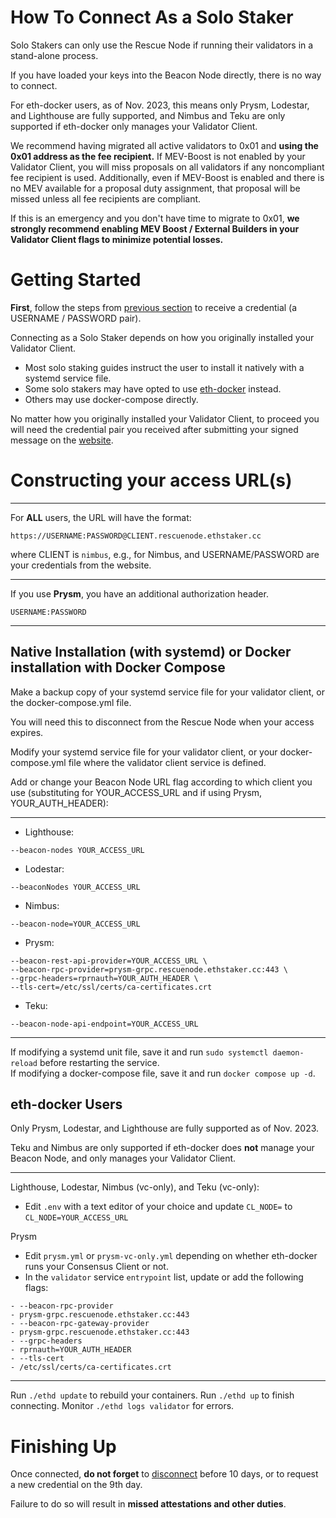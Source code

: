 # How To Connect As a Solo Staker

<div class="warning">

Solo Stakers can only use the Rescue Node if running their validators in a stand-alone process.

If you have loaded your keys into the Beacon Node directly, there is no way to connect.

For eth-docker users, as of Nov. 2023, this means only Prysm, Lodestar, and Lighthouse are fully supported, and Nimbus and Teku are only supported if eth-docker only manages your Validator Client.

</div>

<div class="warning">

We recommend having migrated all active validators to 0x01 and **using the 0x01 address as the fee recipient.**
If MEV-Boost is not enabled by your Validator Client, you will miss proposals on all validators if any noncompliant fee recipient is used.
Additionally, even if MEV-Boost is enabled and there is no MEV available for a proposal duty assignment, that proposal will be missed unless all fee recipients are compliant. 

If this is an emergency and you don't have time to migrate to 0x01, **we strongly recommend enabling MEV Boost / External Builders in your Validator Client flags to minimize potential losses.**

</div>

# Getting Started

**First**, follow the steps from [previous section](SUMMARY.md) to receive a credential (a USERNAME / PASSWORD pair).

Connecting as a Solo Staker depends on how you originally installed your Validator Client.

- Most solo staking guides instruct the user to install it natively with a systemd service file.
- Some solo stakers may have opted to use [eth-docker](https://eth-docker.net/) instead.
- Others may use docker-compose directly.

No matter how you originally installed your Validator Client, to proceed you will need the credential pair you received after submitting your signed message on the [website](https://rescuenode.ethstaker.cc).

# Constructing your access URL(s)

---

For **ALL** users, the URL will have the format:
```
https://USERNAME:PASSWORD@CLIENT.rescuenode.ethstaker.cc
```

where CLIENT is `nimbus`, e.g., for Nimbus, and USERNAME/PASSWORD are your credentials from the website.

---

If you use **Prysm**, you have an additional authorization header.
```
USERNAME:PASSWORD
```

---

## Native Installation (with systemd) or Docker installation with Docker Compose

<div class="warning">

Make a backup copy of your systemd service file for your validator client, or the docker-compose.yml file.

You will need this to disconnect from the Rescue Node when your access expires.

</div>

Modify your systemd service file for your validator client, or your docker-compose.yml file where the validator client service is defined.

Add or change your Beacon Node URL flag according to which client you use (substituting for YOUR_ACCESS_URL and if using Prysm, YOUR_AUTH_HEADER):

---

- Lighthouse:
```
--beacon-nodes YOUR_ACCESS_URL 
```

- Lodestar:
```
--beaconNodes YOUR_ACCESS_URL
```

- Nimbus:
```
--beacon-node=YOUR_ACCESS_URL
```

- Prysm:
```
--beacon-rest-api-provider=YOUR_ACCESS_URL \
--beacon-rpc-provider=prysm-grpc.rescuenode.ethstaker.cc:443 \
--grpc-headers=rprnauth=YOUR_AUTH_HEADER \
--tls-cert=/etc/ssl/certs/ca-certificates.crt
```

- Teku:
```
--beacon-node-api-endpoint=YOUR_ACCESS_URL
```

---

If modifying a systemd unit file, save it and run `sudo systemctl daemon-reload` before restarting the service.  
If modifying a docker-compose file, save it and run `docker compose up -d`.

## eth-docker Users

<div class="warning">
Only Prysm, Lodestar, and Lighthouse are fully supported as of Nov. 2023.

Teku and Nimbus are only supported if eth-docker does **not** manage your Beacon Node, and only manages your Validator Client.
</div>

---
Lighthouse, Lodestar, Nimbus (vc-only), and Teku (vc-only):
- Edit `.env` with a text editor of your choice and update `CL_NODE=` to `CL_NODE=YOUR_ACCESS_URL`

Prysm
- Edit `prysm.yml` or `prysm-vc-only.yml` depending on whether eth-docker runs your Consensus Client or not.
- In the `validator` service `entrypoint` list, update or add the following flags:

```
- --beacon-rpc-provider
- prysm-grpc.rescuenode.ethstaker.cc:443
- --beacon-rpc-gateway-provider
- prysm-grpc.rescuenode.ethstaker.cc:443
- --grpc-headers
- rprnauth=YOUR_AUTH_HEADER
- --tls-cert
- /etc/ssl/certs/ca-certificates.crt
```
---

Run `./ethd update` to rebuild your containers.
Run `./ethd up` to finish connecting.
Monitor `./ethd logs validator` for errors.

# Finishing Up

<div class="warning">

Once connected, **do not forget** to [disconnect](disconnect.md) before 10 days, or to request a new credential on the 9th day. 

Failure to do so will result in **missed attestations and other duties**.

</div>

